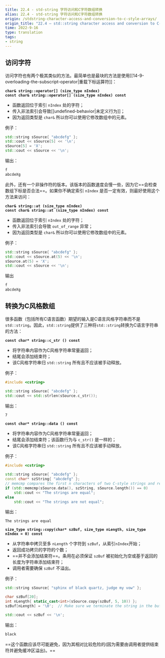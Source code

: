 ```yaml
---
title: 22.4 - std-string 字符访问和C字符数组转换
alias: 22.4 - std-string 字符访问和C字符数组转换
origin: /stdstring-character-access-and-conversion-to-c-style-arrays/
origin_title: "22.4 — std::string character access and conversion to C-style arrays"
time: 2022-9-16
type: translation
tags:
- string
---
```





## 访问字符

访问字符也有两个极其类似的方法。最简单也是最块的方法是使用[[14-9-overloading-the-subscript-operator|重载下标运算符]]：

**`char& string::operator[] (size_type nIndex)`**  
**`const char& string::operator[] (size_type nIndex) const`**

-   函数返回位于索引 `nIndex` 处的字符；
-   传入非法索引会导致[[undefined-behavior|未定义行为]]；
-   因为返回类型是 `char&` 所以你可以使用它修改数组中的元素。

例子：

```cpp
std::string sSource{ "abcdefg" };
std::cout << sSource[5] << '\n';
sSource[5] = 'X';
std::cout << sSource << '\n';
```

输出：

```bash
f
abcdeXg
```

此外，还有一个非操作符的版本。该版本的函数速度会慢一些，因为它==会检查数组下标是否合法==。如果你不确定索引 `nIndex` 是否一定有效，则最好使用这个方法来访问：

**`char& string::at (size_type nIndex)`**  
**`const char& string::at (size_type nIndex) const`**

-  函数返回位于索引 `nIndex` 处的字符；
-  传入非法索引会导致 `out_of_range` 异常；
-  因为返回类型是 `char&` 所以你可以使用它修改数组中的元素。


例子：

```cpp
std::string sSource{ "abcdefg" };
std::cout << sSource.at(5) << '\n';
sSource.at(5) = 'X';
std::cout << sSource << '\n';
```

输出

```bash
f
abcdeXg
```

## 转换为C风格数组

很多函数（包括所有C语言函数）期望的输入是C语言风格字符串而不是`std::string`。因此，`std::string`提供了三种将`std::string`转换为C语言字符串的方法：

**`const char* string::c_str () const`**

- 将字符串内容作为C风格字符串常量返回；
- 结尾会添加结束符；
- 该C风格字符串归 `std::string` 所有且不应该被手动释放。

例子：

```cpp
#include <cstring>

std::string sSource{ "abcdefg" };
std::cout << std::strlen(sSource.c_str());
```

输出：

```bash
7
```

**`const char* string::data () const`**

-  将字符串内容作为C风格字符串常量返回；
-  结尾会添加结束符；该函数行为与 `c_str()` 是一样的；
-  该C风格字符串归 `std::string` 所有且不应该被手动释放。

例子：

```cpp
#include <cstring>

std::string sSource{ "abcdefg" };
const char* szString{ "abcdefg" };
// memcmp compares the first n characters of two C-style strings and returns 0 if they are equal
if (std::memcmp(sSource.data(), szString, sSource.length()) == 0)
    std::cout << "The strings are equal";
else
    std::cout << "The strings are not equal";
```

输出：

```
The strings are equal
```

**`size_type string::copy(char* szBuf, size_type nLength, size_type nIndex = 0) const`**

-   从字符串中拷贝至多 `nLength` 个字符到 `szBuf`，从索引`nIndex`开始；
-   返回成功拷贝的字符的个数；
-   ==并不会添加结束符==。条用在必须保证 `szBuf` 被初始化为空或基于返回的长度为字符串添加结束符；
-   调用者需要确保 `szBuf` 不溢出。

例子：

```cpp
std::string sSource{ "sphinx of black quartz, judge my vow" };

char szBuf[20];
int nLength{ static_cast<int>(sSource.copy(szBuf, 5, 10)) };
szBuf[nLength] = '\0';  // Make sure we terminate the string in the buffer

std::cout << szBuf << '\n';
```

输出：

```bash
black
```

==这个函数应该尽可能避免，因为其相对比较危险的(因为需要由调用者提供结束符并避免缓冲区溢出)。==

